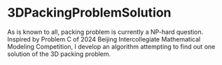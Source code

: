 # 3DPackingProblemSolution
As is known to all, packing problem is currently a NP-hard question. Inspired by Problem C of 2024 Beijing Intercollegiate Mathematical Modeling Competition, I develop an algorithm attempting to find out one solution of the 3D packing problem.
